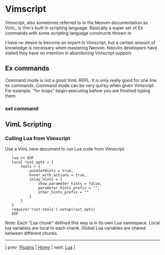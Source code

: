 # Vimscript

Vimscript, also sometimes referred to in the Neovim documentation
as VimL, is Vim's built in scripting language.  Basically a super
set of Ex commands with some scripting language constructs thrown
in.

I have no desire to become an expert in Vimscript, but a certain
amount of knowledge is necessary when mastering Neovim.  Neovim
developers have stated they have no intention in abandoning
Vimscript support.

## Ex commands

Command mode is not a good VimL REPL.  It is only really
good for one line ex commands.  Command mode can be very
quirky when given Vimscript.  For example, "for loops"
begin executing before you are finished typing them.

### set command

## VimL Scripting

### Calling Lua from Vimscript

Use a VimL here document to run Lua code from Vimscript.

```
   lua << EOF
   local rust_opts = {
       tools = {
           autoSetHints = true,
           hover_with_actions = true,
           inlay_hints = {
               show_parameter_hints = false,
               parameter_hints_prefix = "",
               other_hints_prefix = ""
           }
       }
   }
   require('rust-tools').setup(rust_opts)
   EOF
```

Note: Each "Lua chunk" defined this way is in its own Lua namespace.
Local lua variables are local to each chenk.  Global Lua variables
are shared between different chunks.

---

| prev: [Plugins][1] | [Home][2] | next: [Lua][3] |

[1]: 09-Plugins.md
[2]: ../README.md
[3]: 11-Lua.md
